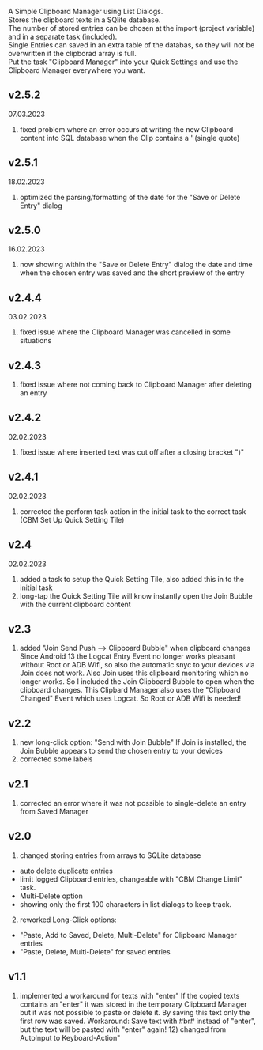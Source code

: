 A Simple Clipboard Manager using List Dialogs.<br>
Stores the clipboard texts in a SQlite database.<br>
The number of stored entries can be chosen at the import (project variable) and in a separate task (included).<br>
Single Entries can saved in an extra table of the databas, so they will not be overwritten if the clipborad array is full.<br>
Put the task "Clipboard Manager" into your Quick Settings and use the Clipboard Manager everywhere you want.

## v2.5.2
07.03.2023
1) fixed problem where an error occurs at writing the new Clipboard content into SQL database when the Clip contains a ' (single quote)

## v2.5.1
18.02.2023
1) optimized the parsing/formatting of the date for the "Save or Delete Entry" dialog

## v2.5.0
16.02.2023
1) now showing within the "Save or Delete Entry" dialog the date and time when the chosen entry was saved and the short preview of the entry

## v2.4.4
03.02.2023
1) fixed issue where the Clipboard Manager was cancelled in some situations

## v2.4.3
1) fixed issue where not coming back to Clipboard Manager after deleting an entry

## v2.4.2
02.02.2023
1) fixed issue where inserted text was cut off after a closing bracket ")"

## v2.4.1
02.02.2023
1) corrected the perform task action in the initial task to the correct task (CBM Set Up Quick Setting Tile)

## v2.4
02.02.2023
1) added a task to setup the Quick Setting Tile, also added this in to the initial task
2) long-tap the Quick Setting Tile will know instantly open the Join Bubble with the current clipboard content

## v2.3
1) added "Join Send Push --> Clipboard Bubble" when clipboard changes
Since Android 13 the Logcat Entry Event no longer works pleasant without Root or ADB Wifi, so also the automatic snyc to your devices via Join does not work. Also Join uses this clipboard monitoring which no longer works. So I included the Join Clipboard Bubble to open when the clipboard changes.
This Clipbard Manager also uses the "Clipboard Changed" Event which uses Logcat. So Root or ADB Wifi is needed!

## v2.2
1) new long-click option: "Send with Join Bubble" If Join is installed, the Join Bubble appears to send the chosen entry to your devices
2) corrected some labels

## v2.1
1) corrected an error where it was not possible to single-delete an entry from Saved Manager

## v2.0
1) changed storing entries from arrays to SQLite database
- auto delete duplicate entries
- limit logged Clipboard entries, changeable with "CBM Change Limit" task.
- Multi-Delete option
- showing only the first 100 characters in list dialogs to keep track.
2) reworked Long-Click options:
- "Paste, Add to Saved, Delete, Multi-Delete" for Clipboard Manager entries
- "Paste, Delete, Multi-Delete" for saved entries

## v1.1
1) implemented a workaround for texts with "enter"
If the copied texts contains an "enter" it was stored in the temporary Clipboard Manager but it was not possible to paste or delete it. By saving this text only the first row was saved.
Workaround: Save text with #br# instead of "enter", but the text will be pasted with "enter" again! 12) changed from AutoInput to Keyboard-Action"